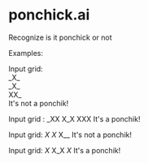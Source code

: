 # ponchick.ai
Recognize is it ponchick or not  

Examples:  

Input grid:  
\_X\_  
\_X\_   
XX\_   
It's not a ponchik!  
  
Input grid :
_XX
X_X
XXX
It's a ponchik!

Input grid:
_X_
_X_
X__
It's not a ponchik!

Input grid:
_X_
X_X
_X_
It's a ponchik!
